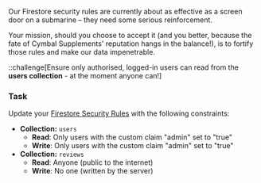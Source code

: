 Our Firestore security rules are currently about as effective as a screen door on a submarine – they need some serious reinforcement.

Your mission, should you choose to accept it (and you better, because the fate of Cymbal Supplements' reputation hangs in the balance!), is to fortify those rules and make our data impenetrable.

::challenge[Ensure only authorised, logged-in users can read from the **users collection** - at the moment anyone can!]

### Task

Update your [Firestore Security Rules](https://console.firebase.google.com/project/%%CLIENT_PROJECT_ID%%/firestore/databases/-default-/rules) with the following constraints:

- **Collection:** `users`
  - **Read**: Only users with the custom claim "admin" set to "true"
  - **Write**: Only users with the custom claim "admin" set to "true"
- **Collection:** `reviews`
  - **Read**: Anyone (public to the internet)
  - **Write**: No one (written by the server)
